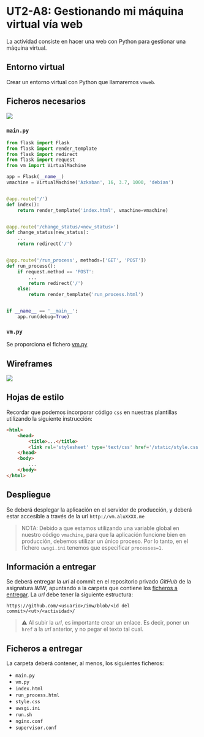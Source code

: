# UT2-A8: Gestionando mi máquina virtual vía web

La actividad consiste en hacer una web con Python para gestionar una máquina virtual.

## Entorno virtual

Crear un entorno virtual con Python que llamaremos `vmweb`.

## Ficheros necesarios

![](img/ficheros.png)

### `main.py`

```python
from flask import Flask
from flask import render_template
from flask import redirect
from flask import request
from vm import VirtualMachine

app = Flask(__name__)
vmachine = VirtualMachine('Azkaban', 16, 3.7, 1000, 'debian')


@app.route('/')
def index():
    return render_template('index.html', vmachine=vmachine)


@app.route('/change_status/<new_status>')
def change_status(new_status):
    ...
    return redirect('/')


@app.route('/run_process', methods=['GET', 'POST'])
def run_process():
    if request.method == 'POST':
        ...
        return redirect('/')
    else:
        return render_template('run_process.html')


if __name__ == '__main__':
    app.run(debug=True)
```

### `vm.py`

Se proporciona el fichero [vm.py](vm.py)

## Wireframes

![](img/wireframes.png)

## Hojas de estilo

Recordar que podemos incorporar código `css` en nuestras plantillas utilizando la siguiente instrucción:

```html
<html>
    <head>
        <title>...</title>
        <link rel='stylesheet' type='text/css' href='/static/style.css'/>
    </head>
    <body>
        ...
    </body>
</html>
```

## Despliegue

Se deberá desplegar la aplicación en el servidor de producción, y deberá estar accesible a través de la url `http://vm.aluXXXX.me`

> NOTA:
> Debido a que estamos utilizando una variable global en nuestro código `vmachine`, para que la aplicación funcione bien en producción, debemos utilizar un único proceso. Por lo tanto, en el fichero `uwsgi.ini` tenemos que especificar `processes=1`.

## Información a entregar

Se deberá entregar la *url* al commit en el repositorio privado *GitHub* de la asignatura *IMW*, apuntando a la carpeta que contiene los [ficheros a entregar](#ficheros-a-entregar). La *url* debe tener la siguiente estructura:

```
https://github.com/<usuario>/imw/blob/<id del commit>/<ut>/<actividad>/
```

> ⚠️ Al subir la *url*, es importante crear un enlace. Es decir, poner un `href` a la *url* anterior, y no pegar el texto tal cual.

## Ficheros a entregar

La carpeta deberá contener, al menos, los siguientes ficheros:

- `main.py`
- `vm.py`
- `index.html`
- `run_process.html`
- `style.css`
- `uwsgi.ini`
- `run.sh`
- `nginx.conf`
- `supervisor.conf`

